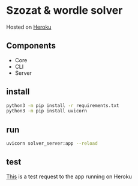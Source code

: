 # Szozat & wordle solver

Hosted on [Heroku](https://polar-fortress-90021.herokuapp.com/guess)

## Components
- Core
- CLI
- Server

## install
```bash
python3 -m pip install -r requirements.txt
python3 -m pip install uvicorn
```

## run
```bash
uvicorn solver_server:app --reload
```

## test
[This](https://reqbin.com/c-wis5fajj) is a test request to the app running on Heroku
